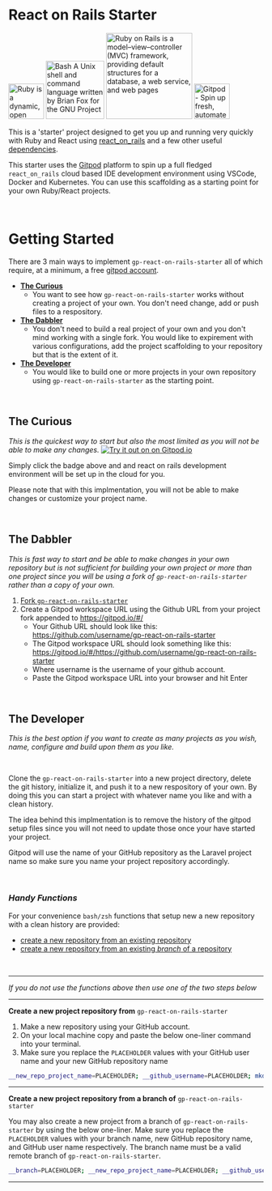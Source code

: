 # React on Rails Starter
<a href="https://www.ruby-lang.org/en/"><img src="https://upload.wikimedia.org/wikipedia/commons/7/73/Ruby_logo.svg" alt="Ruby is a dynamic, open source programming language with a focus on simplicity and productivity" width="70" ></a>
<a href="https://reactjs.org/"><img src="https://upload.wikimedia.org/wikipedia/commons/a/a7/React-icon.svg" alt="Bash  A Unix shell and command language written by Brian Fox for the GNU Project" width="115" ></a>
<a href="https://rubyonrails.org/"><img src="https://upload.wikimedia.org/wikipedia/commons/6/62/Ruby_On_Rails_Logo.svg" alt="Ruby on Rails is a model–view–controller (MVC) framework, providing default structures for a database, a web service, and web pages" width="170" ></a>
<a href="https://www.gitpod.io/"><img src="https://gitpod.io/static/media/gitpod.2cdd910d.svg" alt="Gitpod - Spin up fresh, automated dev environments
for each task, in the cloud, in seconds" width="70" ></a>

This is a 'starter' project designed to get you up and running very quickly with Ruby and React using [react_on_rails](https://github.com/shakacode/react_on_rails) and a few other useful [dependencies](https://github.com/apolopena/gp-react-on-rails-starter/blob/main/package.json).

This starter uses the [Gitpod](https://www.gitpod.io/) platform to spin up a full fledged `react_on_rails` cloud based IDE development environment using VSCode, Docker and Kubernetes. You can use this scaffolding as a starting point for your own Ruby/React projects.

<br />

# Getting Started
There are 3 main ways to implement `gp-react-on-rails-starter` all of which require, at a minimum, a free [gitpod account](https://gitpod.io/).

- [**The Curious**](#the-curious)
    - You want to see how `gp-react-on-rails-starter` works without creating a project of your own. You don't need change, add or push files to a respository.
- [**The Dabbler**](#the-dabbler)
    - You don't need to build a real project of your own and you don't mind working with a single fork. You would like to expirement with various configurations, add the project scaffolding to your repository but that is the extent of it.
- [**The Developer**](#the-developer)
    - You would like to build one or more  projects in your own repository using `gp-react-on-rails-starter` as the starting point.

<br />

## The Curious
_This is the quickest way to start but also the most limited as you will not be able to make any changes._
[![Try it out on on Gitpod.io](https://gitpod.io/button/open-in-gitpod.svg)](http://gitpod.io/#/https://github.com/apolopena/gp-react-on-rails-starter)

Simply click the badge above and and react on rails development environment will be set up in the cloud for you. 

Please note that with this implmentation, you will not be able to make changes or customize your project name.

<br />

## The Dabbler
_This is fast way to start and be able to make changes in your own repository but is not sufficient for building your own project or more than one project since you will be using a fork of `gp-react-on-rails-starter` rather than a copy of your own._


1. [Fork `gp-react-on-rails-starter`](https://github.com/apolopena/gp-react-on-rails-starter/fork)
2. Create a Gitpod workspace URL using the Github URL from your project fork appended to https://gitpod.io/#/
    - Your Github URL should look like this: https://github.com/username/gp-react-on-rails-starter
    - The Gitpod workspace URL should look something like this: https://gitpod.io/#/https://github.com/username/gp-react-on-rails-starter
    - Where username is the username of your github account.
    - Paste the Gitpod workspace URL into your browser and hit Enter

<br />

## The Developer
_This is the best option if you want to create as many projects as you wish, name, configure and build upon them as you like._

<br />

Clone the `gp-react-on-rails-starter` into a new project directory, delete the git history, initialize it, and push it to a new respository of your own. By doing this you can start a project with whatever name you like and with a clean history.

The idea behind this implmentation is to remove the history of the gitpod setup files since you will not need to update those once your have started your project. 

Gitpod will use the name of your GitHub repository as the Laravel project name so make sure you name your project repository accordingly.

<br/>

### _*Handy Functions*_
For your convenience `bash/zsh` functions that setup new a new repository with a clean history are provided:
  - [create a new repository from an existing repository](https://gist.githubusercontent.com/apolopena/2d7995e5e8bfcfa9287d74d16b14aafe/raw/521723d5cc965e5af4cc08b7129f04364f2e0ae4/new-repo-from-repo.sh)
  - [create a new repository from an existing *branch* of a repository](https://gist.githubusercontent.com/apolopena/2d7995e5e8bfcfa9287d74d16b14aafe/raw/521723d5cc965e5af4cc08b7129f04364f2e0ae4/new-repo-from-repo.sh)

<br />

---
_*If you do not use the functions above then use one of the two steps below*_

---


**Create a new project repository from** `gp-react-on-rails-starter`
1. Make a new repository using your GitHub account.
2. On your local machine copy and paste the below one-liner command into your terminal.
3. Make sure you replace the `PLACEHOLDER` values with your GitHub user name and  your new GitHub repository name

```bash
__new_repo_project_name=PLACEHOLDER; __github_username=PLACEHOLDER; mkdir "$__new_repo_project_name" && cd "$__new_repo_project_name" && git clone https://github.com/apolopena/gp-react-on-rails-starter.git . && rm -rf .git && git init && git add -A && git commit -m "initial commit built from https://github.com/apolopena/gp-react-on-rails-starter" && git remote add origin "https://github.com/$__github_username/$__new_repo_project_name.git" && git branch -m main && git push -u origin main
```
---

**Create a new project repository from a branch of** `gp-react-on-rails-starter`

You may also create a new project from a branch of `gp-react-on-rails-starter` by using the below one-liner. Make sure you replace the `PLACEHOLDER` values with your branch name, new GitHub repository name, and GitHub user name respectively. The branch name must be a valid remote branch of `gp-react-on-rails-starter`.

```bash
__branch=PLACEHOLDER; __new_repo_project_name=PLACEHOLDER; __github_username=PLACEHOLDER; mkdir "$__new_repo_project_name" && cd "$__new_repo_project_name" && git clone https://github.com/apolopena/gp-react-on-rails-starter.git -b "$__branch" --single-branch . && rm -rf .git && git init && git add -A && git commit -m "initial commit built from the $__branch branch of  https://github.com/apolopena/gp-react-on-rails-starter" && git remote add origin "https://github.com/$__github_username/$__new_repo_project_name.git" && git branch -m main && git push -u origin main
```
---

